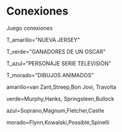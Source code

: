
# Conexiones
Juego conexiones

T_amarillo="NUEVA JERSEY"

T_verde="GANADORES DE UN OSCAR"

T_azul="PERSONAJE SERIE TELEVISIÓN"

T_morado="DIBUJOS ANIMADOS"

amarillo=van Zant,Streep,Bon Jovi, Travolta 

verde=Murphy,Hanks, Springsteen,Bullock

azul=Soprano,Magnum,Fletcher,Castle

morado=Flynn,Kowalski,Possible,Spinelli